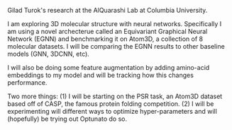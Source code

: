 Gilad Turok's research at the AlQuarashi Lab at Columbia University.

I am exploring 3D molecular structure with neural networks. Specifically I am using a novel archecterue called an Equivariant Graphical Neural Network (EGNN) and benchmarking it on Atom3D, a collection of 8 molecular datasets. I will be comparing the EGNN results to other baseline models (GNN, 3DCNN, etc).

I will also be doing some feature augmentation by adding amino-acid embeddings to my model and will be tracking how this changes performance.

Two more things: (1) I will be starting on the PSR task, an Atom3D dataset based off of CASP, the famous protein folding competition. (2) I will be experimenting will different ways to optimize hyper-parameters and will (hopefully) be trying out Optunato do so.
